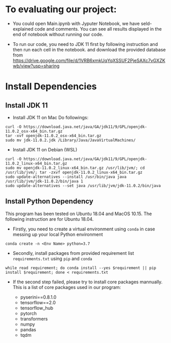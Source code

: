 # To evaluating our project:

* You could open Main.ipynb with Jyputer Notebook, we have seld-explained code and comments. You can see all results displayed in the end of notebook without running our code.

* To run our code, you need to JDK 11 first by following instruction and then run each cell in the notebook.
and download the provided database from https://drive.google.com/file/d/1VRB6xmkUqYqXSSUF2PjeSAXc7vGXZKwb/view?usp=sharing

# Install Dependencies

## Install JDK 11

* Install JDK 11 on Mac
Do followings:

```shell
curl -O https://download.java.net/java/GA/jdk11/9/GPL/openjdk-11.0.2_osx-x64_bin.tar.gz
tar -xvf openjdk-11.0.2_osx-x64_bin.tar.gz
sudo mv jdk-11.0.2.jdk /Library/Java/JavaVirtualMachines/
```

* Install JDK 11 on Debian (WSL)

```shell
curl -O https://download.java.net/java/GA/jdk11/9/GPL/openjdk-11.0.2_linux-x64_bin.tar.gz
sudo mv openjdk-11.0.2_linux-x64_bin.tar.gz /usr/lib/jvm/; cd /usr/lib/jvm/; tar -zxvf openjdk-11.0.2_linux-x64_bin.tar.gz
sudo update-alternatives --install /usr/bin/java java /usr/lib/jvm/jdk-11.0.2/bin/java 1
sudo update-alternatives --set java /usr/lib/jvm/jdk-11.0.2/bin/java
```

## Install Python Dependency

This program has been tested on Ubuntu 18.04 and MacOS 10.15. The following instruction are for Ubuntu 18.04.

* Firstly, you need to create a virtual environment using ```conda``` in case messing up your local Python environment

```shell
conda create -n <Env Name> python=3.7
```

* Secondly, install packages from provided requirement list ```requirements.txt``` using ```pip``` and ```conda```

```shell
while read requirement; do conda install --yes $requirement || pip install $requirement; done < requirements.txt
```

* If the second step failed, please try to install core packages mannually. This is a list of core packages used in our program:

  * pyserini==0.8.1.0
  * tensorflow==2.0
  * tensorflow_hub
  * pytorch
  * transformers
  * numpy
  * pandas 
  * tqdm
